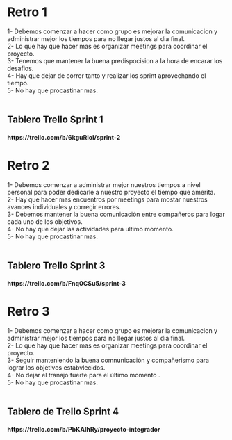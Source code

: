 <h1>Retro 1</h1>
  
<p> 1- Debemos comenzar a hacer como grupo es mejorar la comunicacion y administrar mejor los tiempos para no llegar justos al dia final.<br>
    2- Lo que hay que hacer mas es organizar meetings para coordinar el proyecto.<br>
    3- Tenemos que mantener la buena predispocision a la hora de encarar los desafios.<br>
    4- Hay que dejar de correr tanto y realizar los sprint aprovechando el tiempo.<br>
    5- No hay que procastinar mas. <br><br>
  
   <h2> Tablero Trello Sprint 1</h2>
  
   <h4> https://trello.com/b/6kguRloI/sprint-2 </h4>
</p>

<h1>Retro 2</h1>
  
<p> 1- Debemos comenzar a administrar mejor nuestros tiempos a nivel personal para poder dedicarle a nuestro proyecto el tiempo que amerita.<br>
    2- Hay que hacer mas encuentros por meetings para mostar nuestros avances individuales y corregir errores.<br>
    3- Debemos mantener la buena comunicación entre compañeros para logar cada uno de los objetivos.<br>
    4- No hay que dejar las actividades para ultimo momento.<br>
    5- No hay que procastinar mas. <br><br>
  
   <h2> Tablero Trello Sprint 3</h2>
  
   <h4> https://trello.com/b/Fnq0CSu5/sprint-3 </h4>
</p>

<h1> Retro 3 </h1>

<p> 1- Debemos comenzar a hacer como grupo es mejorar la comunicacion y administrar mejor los tiempos para no llegar justos al dia final.<br>
    2- Lo que hay que hacer mas es organizar meetings para coordinar el proyecto.<br>
    3- Seguir manteniendo la buena comnunicación y compañerismo para lograr los objetivos estabvlecidos.<br>
    4- No dejar el tranajo fuerte para el último momento .<br>
    5- No hay que procastinar mas. <br><br>

<h2> Tablero de Trello Sprint 4 </h2>

<h4> https://trello.com/b/PbKAlhRy/proyecto-integrador </h4>